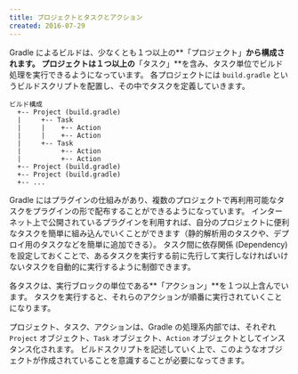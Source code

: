 ```yaml
---
title: プロジェクトとタスクとアクション
created: 2016-07-29
---
```


Gradle によるビルドは、少なくとも１つ以上の**「プロジェクト」**から構成されます。
プロジェクトは１つ以上の**「タスク」**を含み、タスク単位でビルド処理を実行できるようになっています。
各プロジェクトには `build.gradle` というビルドスクリプトを配置し、その中でタスクを定義していきます。

```
ビルド構成
  +-- Project (build.gradle)
  |     +-- Task
  |     |    +-- Action
  |     |    +-- Action
  |     +-- Task
  |          +-- Action
  |          +-- Action
  +-- Project (build.gradle)
  +-- Project (build.gradle)
  +-- ...
```

Gradle にはプラグインの仕組みがあり、複数のプロジェクトで再利用可能なタスクをプラグインの形で配布することができるようになっています。
インターネット上で公開されているプラグインを利用すれば、自分のプロジェクトに便利なタスクを簡単に組み込んでいくことができます（静的解析用のタスクや、デプロイ用のタスクなどを簡単に追加できる）。
タスク間に依存関係 (Dependency) を設定しておくことで、あるタスクを実行する前に先行して実行しなければいけないタスクを自動的に実行するように制御できます。

各タスクは、実行ブロックの単位である**「アクション」**を１つ以上含んでいます。
タスクを実行すると、それらのアクションが順番に実行されていくことになります。

プロジェクト、タスク、アクションは、Gradle の処理系内部では、それぞれ `Project` オブジェクト、`Task` オブジェクト、`Action` オブジェクトとしてインスタンス化されます。
ビルドスクリプトを記述していく上で、このようなオブジェクトが作成されていることを意識することが必要になってきます。

